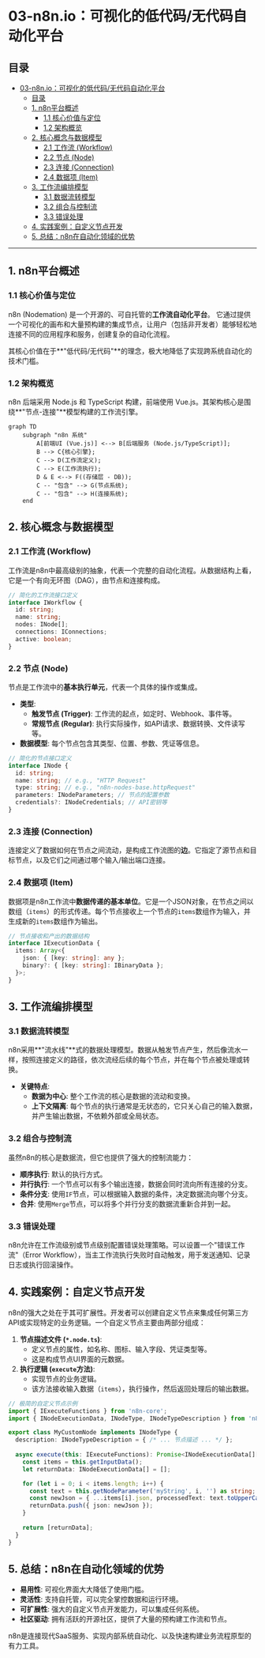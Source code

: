 # 03-n8n.io：可视化的低代码/无代码自动化平台

## 目录

- [03-n8n.io：可视化的低代码/无代码自动化平台](#03-n8nio可视化的低代码无代码自动化平台)
  - [目录](#目录)
  - [1. n8n平台概述](#1-n8n平台概述)
    - [1.1 核心价值与定位](#11-核心价值与定位)
    - [1.2 架构概览](#12-架构概览)
  - [2. 核心概念与数据模型](#2-核心概念与数据模型)
    - [2.1 工作流 (Workflow)](#21-工作流-workflow)
    - [2.2 节点 (Node)](#22-节点-node)
    - [2.3 连接 (Connection)](#23-连接-connection)
    - [2.4 数据项 (Item)](#24-数据项-item)
  - [3. 工作流编排模型](#3-工作流编排模型)
    - [3.1 数据流转模型](#31-数据流转模型)
    - [3.2 组合与控制流](#32-组合与控制流)
    - [3.3 错误处理](#33-错误处理)
  - [4. 实践案例：自定义节点开发](#4-实践案例自定义节点开发)
  - [5. 总结：n8n在自动化领域的优势](#5-总结n8n在自动化领域的优势)

---

## 1. n8n平台概述

### 1.1 核心价值与定位

n8n (Nodemation) 是一个开源的、可自托管的**工作流自动化平台**。
它通过提供一个可视化的画布和大量预构建的集成节点，让用户（包括非开发者）能够轻松地连接不同的应用程序和服务，创建复杂的自动化流程。

其核心价值在于**"低代码/无代码"**的理念，极大地降低了实现跨系统自动化的技术门槛。

### 1.2 架构概览

n8n 后端采用 Node.js 和 TypeScript 构建，前端使用 Vue.js。其架构核心是围绕**"节点-连接"**模型构建的工作流引擎。

```mermaid
graph TD
    subgraph "n8n 系统"
        A[前端UI (Vue.js)] <--> B[后端服务 (Node.js/TypeScript)];
        B --> C{核心引擎};
        C --> D(工作流定义);
        C --> E(工作流执行);
        D & E <--> F((存储层 - DB));
        C -- "包含" --> G(节点系统);
        C -- "包含" --> H(连接系统);
    end
```

## 2. 核心概念与数据模型

### 2.1 工作流 (Workflow)

工作流是n8n中最高级别的抽象，代表一个完整的自动化流程。从数据结构上看，它是一个有向无环图（DAG），由节点和连接构成。

```typescript
// 简化的工作流接口定义
interface IWorkflow {
  id: string;
  name: string;
  nodes: INode[];
  connections: IConnections;
  active: boolean;
}
```

### 2.2 节点 (Node)

节点是工作流中的**基本执行单元**，代表一个具体的操作或集成。

- **类型**:
  - **触发节点 (Trigger)**: 工作流的起点，如定时、Webhook、事件等。
  - **常规节点 (Regular)**: 执行实际操作，如API请求、数据转换、文件读写等。
- **数据模型**: 每个节点包含其类型、位置、参数、凭证等信息。

```typescript
// 简化的节点接口定义
interface INode {
  id: string;
  name: string; // e.g., "HTTP Request"
  type: string; // e.g., "n8n-nodes-base.httpRequest"
  parameters: INodeParameters; // 节点的配置参数
  credentials?: INodeCredentials; // API密钥等
}
```

### 2.3 连接 (Connection)

连接定义了数据如何在节点之间流动，是构成工作流图的**边**。它指定了源节点和目标节点，以及它们之间通过哪个输入/输出端口连接。

### 2.4 数据项 (Item)

数据项是n8n工作流中**数据传递的基本单位**。它是一个JSON对象，在节点之间以数组（`items`）的形式传递。每个节点接收上一个节点的`items`数组作为输入，并生成新的`items`数组作为输出。

```typescript
// 节点接收和产出的数据结构
interface IExecutionData {
  items: Array<{
    json: { [key: string]: any };
    binary?: { [key: string]: IBinaryData };
  }>;
}
```

## 3. 工作流编排模型

### 3.1 数据流转模型

n8n采用**"流水线"**式的数据处理模型。数据从触发节点产生，然后像流水一样，按照连接定义的路径，依次流经后续的每个节点，并在每个节点被处理或转换。

- **关键特点**:
  - **数据为中心**: 整个工作流的核心是数据的流动和变换。
  - **上下文隔离**: 每个节点的执行通常是无状态的，它只关心自己的输入数据，并产生输出数据，不依赖外部或全局状态。

### 3.2 组合与控制流

虽然n8n的核心是数据流，但它也提供了强大的控制流能力：

- **顺序执行**: 默认的执行方式。
- **并行执行**: 一个节点可以有多个输出连接，数据会同时流向所有连接的分支。
- **条件分支**: 使用`IF`节点，可以根据输入数据的条件，决定数据流向哪个分支。
- **合并**: 使用`Merge`节点，可以将多个并行分支的数据流重新合并到一起。

### 3.3 错误处理

n8n允许在工作流级别或节点级别配置错误处理策略。可以设置一个"错误工作流"（Error Workflow），当主工作流执行失败时自动触发，用于发送通知、记录日志或执行回滚操作。

## 4. 实践案例：自定义节点开发

n8n的强大之处在于其可扩展性。开发者可以创建自定义节点来集成任何第三方API或实现特定的业务逻辑。一个自定义节点主要由两部分组成：

1. **节点描述文件 (`*.node.ts`)**:
    - 定义节点的属性，如名称、图标、输入字段、凭证类型等。
    - 这是构成节点UI界面的元数据。
2. **执行逻辑 (`execute`方法)**:
    - 实现节点的业务逻辑。
    - 该方法接收输入数据（`items`），执行操作，然后返回处理后的输出数据。

```typescript
// 极简的自定义节点示例
import { IExecuteFunctions } from 'n8n-core';
import { INodeExecutionData, INodeType, INodeTypeDescription } from 'n8n-workflow';

export class MyCustomNode implements INodeType {
  description: INodeTypeDescription = { /* ... 节点描述 ... */ };
  
  async execute(this: IExecuteFunctions): Promise<INodeExecutionData[][]> {
    const items = this.getInputData();
    let returnData: INodeExecutionData[] = [];

    for (let i = 0; i < items.length; i++) {
      const text = this.getNodeParameter('myString', i, '') as string;
      const newJson = { ...items[i].json, processedText: text.toUpperCase() };
      returnData.push({ json: newJson });
    }
    
    return [returnData];
  }
}
```

## 5. 总结：n8n在自动化领域的优势

- **易用性**: 可视化界面大大降低了使用门槛。
- **灵活性**: 支持自托管，可以完全掌控数据和运行环境。
- **可扩展性**: 强大的自定义节点开发能力，可以集成任何系统。
- **社区驱动**: 拥有活跃的开源社区，提供了大量的预构建工作流和节点。

n8n是连接现代SaaS服务、实现内部系统自动化、以及快速构建业务流程原型的有力工具。
